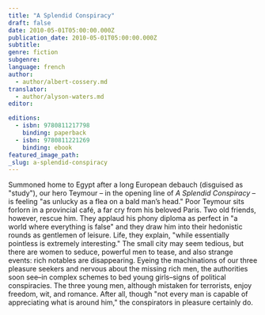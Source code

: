 ```yaml
---
title: "A Splendid Conspiracy"
draft: false
date: 2010-05-01T05:00:00.000Z
publication_date: 2010-05-01T05:00:00.000Z
subtitle:
genre: fiction
subgenre:
language: french
author:
  - author/albert-cossery.md
translator:
  - author/alyson-waters.md
editor:

editions:
  - isbn: 9780811217798
    binding: paperback
  - isbn: 9780811221269
    binding: ebook
featured_image_path:
_slug: a-splendid-conspiracy
---
```


Summoned home to Egypt after a long European debauch (disguised as "study"), our hero Teymour – in the opening line of _A Splendid Conspiracy_ – is feeling "as unlucky as a flea on a bald man’s head." Poor Teymour sits forlorn in a provincial café, a far cry from his beloved Paris. Two old friends, however, rescue him. They applaud his phony diploma as perfect in "a world where everything is false" and they draw him into their hedonistic rounds as gentlemen of leisure. Life, they explain, "while essentially pointless is extremely interesting." The small city may seem tedious, but there are women to seduce, powerful men to tease, and also strange events: rich notables are disappearing. Eyeing the machinations of our three pleasure seekers and nervous about the missing rich men, the authorities soon see–in complex schemes to bed young girls–signs of political conspiracies. The three young men, although mistaken for terrorists, enjoy freedom, wit, and romance. After all, though "not every man is capable of appreciating what is around him," the conspirators in pleasure certainly do.

